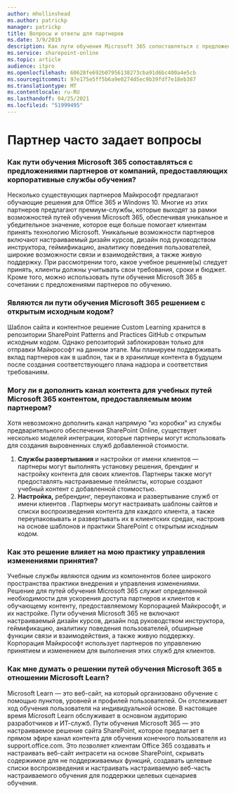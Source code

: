 ```yaml
---
author: mhollinshead
ms.author: patrickp
manager: patrickp
title: Вопросы и ответы для партнеров
ms.date: 3/9/2019
description: Как пути обучения Microsoft 365 сопоставляться с предложениями партнеров от компаний, предоставляющих корпоративные службы обучения?
ms.service: sharepoint-online
ms.topic: article
audience: itpro
ms.openlocfilehash: 60628fe692b07956138273cba91d6bc400a4e5cb
ms.sourcegitcommit: 97e175e5ff5b6a9e0274d5ec9b39fdf7e18eb387
ms.translationtype: MT
ms.contentlocale: ru-RU
ms.lasthandoff: 04/25/2021
ms.locfileid: "51999495"
---
```

# <a name="partner-frequently-asked-questions"></a>Партнер часто задает вопросы

### <a name="how-does-microsoft-365-learning-pathways-compare-to-partner-offerings-from-companies-that-provide-enterprise-training-services"></a>Как пути обучения Microsoft 365 сопоставляться с предложениями партнеров от компаний, предоставляющих корпоративные службы обучения?
Несколько существующих партнеров Майкрософт предлагают обучающие решения для Office 365 и Windows 10. Многие из этих партнеров предлагают премиум-службы, которые выходят за рамки возможностей путей обучения Microsoft 365, обеспечивая уникальное и убедительное значение, которое еще больше помогает клиентам принять технологию Microsoft. Уникальные возможности партнеров включают настраиваемый дизайн курсов, дизайн под руководством инструктора, геймификацию, аналитику поведения пользователей, широкие возможности связи и взаимодействия, а также живую поддержку. При рассмотрении того, какое учебное решение(ы) следует принять, клиенты должны учитывать свои требования, сроки и бюджет. Кроме того, можно использовать пути обучения Microsoft 365 в сочетании с предложениями партнеров по обучению.
 
### <a name="is-microsoft-365-learning-pathways-an-open-source-solution"></a>Являются ли пути обучения Microsoft 365 решением с открытым исходным кодом?
Шаблон сайта и контентное решение Custom Learning хранится в репозитории SharePoint Patterns and Practices GitHub с открытым исходным кодом. Однако репозиторий заблокирован только для отправки Майкрософт на данном этапе. Мы планируем поддерживать вклад партнеров как в шаблон, так и в хранилище контента в будущем после создания соответствующего плана надзора и соответствия требованиям.  

### <a name="can-i-supplement-the-microsoft-365-learning-pathways-content-feed-with-my-partner-provided-content"></a>Могу ли я дополнить канал контента для учебных путей Microsoft 365 контентом, предоставляемым моим партнером? 
Хотя невозможно дополнить канал напрямую "из коробки" из службы предварительного обеспечения SharePoint Online, существует несколько моделей интеграции, которые партнеры могут использовать для создания выровненных служб добавленной стоимости.

1. **Службы развертывания** и настройки от имени клиентов — партнеры могут выполнять установку решения, брендинг и настройку контента для своих клиентов. Партнеры также могут предоставлять настраиваемые плейлисты, которые создают учебный контент с добавленной стоимостью. 
2. **Настройка,** ребрендинг, переупаковка и развертывание служб от имени клиентов . Партнеры могут настраивать шаблоны сайтов и списки воспроизведения контента для каждого клиента, а также переупаковывать и развертывать их в клиентских средах, настроив на основе шаблонов и практики SharePoint с открытым исходным кодом. 

### <a name="how-does-this-solution-affect-my-adoption-change-management-practice"></a>Как это решение влияет на мою практику управления изменениями принятия? 
Учебные службы являются одним из компонентов более широкого пространства практики внедрения и управления изменениями. Решение для путей обучения Microsoft 365 служит определенной необходимости для ускорения доступа партнеров и клиентов к обучающему контенту, предоставляемому Корпорацией Майкрософт, и их настройке. Пути обучения Microsoft 365 не включают настраиваемый дизайн курсов, дизайн под руководством инструктора, геймификацию, аналитику поведения пользователей, обширные функции связи и взаимодействия, а также живую поддержку. Корпорация Майкрософт использует партнеров по управлению принятием и изменением для выполнения этих служб для клиентов. 

### <a name="how-should-i-think-of-the-microsoft-365-learning-pathways-solution-with-respect-to-microsoft-learn"></a>Как мне думать о решении путей обучения Microsoft 365 в отношении Microsoft Learn?
Microsoft Learn — это веб-сайт, на который организовано обучение с помощью пунктов, уровней и профилей пользователей. Он отслеживает ход обучения пользователя на индивидуальной основе. В настоящее время Microsoft Learn обслуживает в основном аудиторию разработчиков и ИТ-служб. Пути обучения Microsoft 365 — это настраиваемое решение сайта SharePoint, которое предлагает в прямом эфире канал контента для обучения конечного пользователя из support.office.com. Это позволяет клиентам Office 365 создавать и настраивать веб-сайт интрасети на основе SharePoint, скрывать содержимое для не поддерживаемых функций, создавать целевые списки воспроизведения и настраивать настраиваемую веб-часть настраиваемого обучения для поддержки целевых сценариев обучения.
